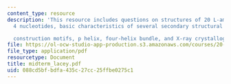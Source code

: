 ```yaml
---
content_type: resource
description: 'This resource includes questions on structures of 20 L-amino acids and
  4 nucleotides, basic characteristics of several secondary structural

  construction motifs, p helix, four-helix bundle, and X-ray crystallography'
file: https://ol-ocw-studio-app-production.s3.amazonaws.com/courses/20-442-molecular-structure-of-biological-materials-be-442-fall-2005/088cd5bfbdfa435c27cc25ffbe0275c1_midterm_lacey.pdf
file_type: application/pdf
resourcetype: Document
title: midterm_lacey.pdf
uid: 088cd5bf-bdfa-435c-27cc-25ffbe0275c1
---
```

